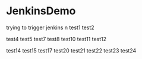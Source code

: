 # JenkinsDemo
trying to trigger jenkins
n
test1
test2

test4
test5
test7
test8
test10
test11
test12

test14
test15
test17
test20
test21
test22
test23
test24
